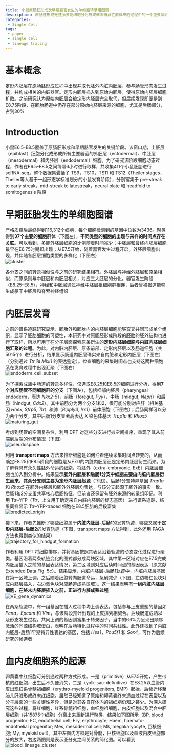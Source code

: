 ```yaml
---
title: 小鼠原肠胚形成及早期器官发生的单细胞转录组图谱
description: 原肠胚形成是胚胎多能细胞分化形成谱系特异性前体细胞过程中的一个重要阶段。本研究中作者对小鼠E6.5-E9.5阶段的116,312细胞进行单细胞转录组测序，从而构建原肠胚形成过程的分子图谱
categories:
 - Single Cell
tags:
 - paper
 - single cell
 - lineage tracing
---
```


# 基本概念  
定形内胚层在原肠胚形成过程中出现并取代胚外内脏内胚层，参与肠管形态发生过程，并构成相关的内脏器官。定形内胚层插入到原始内胚层，使得原始内胚层细胞扩散。之前研究认为原始内胚层会被定形内胚层完全取代，但后续发现即便是到E8.75阶段，在胚胎肠道中仍存在部分原始内胚层来源的细胞，尤其是后肠部分，占到30%  
  
# Introduction
小鼠E6.5-E8.5覆盖了原肠胚形成和早期器官发生的关键阶段。该窗口期，上胚层（epiblast）细胞分化成形成所有主要器官的外胚层（ectodermal）、中胚层（mesodermal）和内胚层（endodermal）细胞。为了研究该阶段细胞动态过程，作者在E6.5-E8.5之间每隔6小时进行取样，共收集411个小鼠胚胎进行 scRNA-seq。整个数据集囊括了 TS9，TS10，TS11 和 TS12（Theiler stages，Theiler等人基于一组形态学标准划分的小鼠发育阶段），分别富集于 pre-streak to early streak，mid-streak to latestreak，neural plate 和 headfold to somitogenesis 阶段  
  
# 早期胚胎发生的单细胞图谱  
严格质控后最终得到116,312个细胞，每个细胞检测到的基因中位数为3436。聚类得到**37个主要的细胞群体**（下图左），**不同类型的细胞的出现与采样的时间点存在关联**。可以看到，多能外胚层细胞的比例随着时间减少；中胚层和最终内胚层细胞最早在E6.75时期即出现；从E7.5开始，随着器官发生过程开启，外胚层细胞出现，并伴随各胚层细胞类型的多样化（下图右）  
![cluster](/img/2019-04-30-single-cell-molecular-map-mouse-gastrulation/cluster.png)  
  
各分支之间的转录相似性与之前的研究结果相符。外胚层与神经外胚层和原条相似，而原条则与中胚层和内胚层相关，对应三大胚层的分化。器官发生阶段（E8.25–E8.5），神经和中胚层通过神经中胚层祖细胞群相连，后者曾被报道能够生成躯干中胚层和脊索神经组织  
  
# 内胚层发育
之前的谱系追踪研究显示，胚胎外和胚胎内的内胚层细胞能够交叉共同形成单个组织，显示了胚胎细胞的可塑性，本研究中对原肠胚形成阶段的胚胎的胚外结构也进行了取样，所以可用于在分子层面探索原条衍生的**定形内胚层细胞与内脏内胚层细胞汇聚的过程**。为此，对内脏内胚层、原条前部、定形内胚层以及肠道细胞（共5015个）进行分析，结果显示肠道内胚层确实来自内脏和定形内胚层（下图左）（分别通过 *Ttr* 和 *Mixl1* 的表达鉴定）。检查细胞的采集时间点也支持这两种细胞系在发育过程中出现汇聚（下图右）  
![endoderm_cell_subset](/img/2019-04-30-single-cell-molecular-map-mouse-gastrulation/endoderm_cell_subset.png)  
  
为了探索成熟中肠道的转录多样性，仅选取E8.25和E8.5的细胞进行分析，得到**7个对应肠管不同细胞群的分支**（下图左），包括咽部内胚层（pharyngeal endoderm，表达 *Nkx2-5*），前肠（foregut, *Pyy*），中肠（midgut, *Nepn*）和后肠（hindgut, *Cdx2*）。其中前肠分为两个分支1和2，很可能分别对应肝（相关基因 *Hhex*, *Sfrp5*, *Ttr*）和肺（*Ripply3*, *Irx1*）前体细胞（下图右）；后肠同样可以分为两个分支，其中后肠1分支显著高表达 X 染色体基因 *Trap1a* 和 *Rhox5*  
![maturing_gut](/img/2019-04-30-single-cell-molecular-map-mouse-gastrulation/maturing_gut.png)  
  
考虑到肠管的空间复杂性，利用 DPT 对这些分支进行拟空间排序，重现了其从前端到后端的分布情况（下图）  
![pseudospace](/img/2019-04-30-single-cell-molecular-map-mouse-gastrulation/pseudospace.png)  
  
利用 **transport maps** 方法来推断细胞是如何沿着连续采集时间点转变的，从而确定E8.25和E8.5阶段的细胞是从E7.0的内脏内胚层还是定形内胚层衍生而来。为了解释具有永久性胚外命运的细胞，将胚外（extra-embryonic, ExE）内胚层细胞也加入到分析中。结果显示**胚外内胚层和后肠1分支中细胞主要由内脏内胚层衍生而来，其余分支则主要为定形内胚层起源**（下图）。后肠1分支特异基因 *Trap1a* 和 *Rhox5* 在胚外内胚层和胚外外胚层均表达，与该分支起源于胚外的事实一致。后肠1和2分支虽共享核心后肠特征，但前者还保留有胚外来源的转录组印记。利用 Ttr–YFP（*Ttr*，上文用于确定来自内脏内胚层的标志基因） 进行谱系追踪，结果同样显示 Ttr–YFP-traced 细胞在E8.5胚胎的后段富集  
![predicted_origin](/img/2019-04-30-single-cell-molecular-map-mouse-gastrulation/predicted_origin.png)  
  
接下来，作者先推断了哪些细胞属于**内脏内胚层-后肠1**的发育轨迹，哪些又属于**定形内胚层-后肠2**的发育轨迹（下图，transport maps 方法得到，此外还用 PAGA 方法也得到类似的结果）  
![trajectory_for_hindgut_formation](/img/2019-04-30-single-cell-molecular-map-mouse-gastrulation/trajectory_for_hindgut_formation.png)  
  
作者利用 DPT 将细胞排序，并将基因按照其表达沿着轨迹的动态变化过程进行聚类。基因沿着两条轨迹变化的图式都分成两块区域，其中第一区域对应在E7.5完成内胚层插入之前的基因表达情况，第二区域则对应后续时间点的基因表达（原文献 Extended Data Fig. 5c）。结果显示，内脏内胚层-后肠1轨迹中，内脏内胚层基因在第一区域上调，之后随着细胞转向肠道命运，急剧减少（下图，左边粉红色块对应内胚层插入，右边蓝色块对应肠道成熟区域）。这一结果表明有**一组内脏内胚层细胞，在终末内胚层插入之前，正进行内脏成熟过程**  
![VE_gene_dynamics](/img/2019-04-30-single-cell-molecular-map-mouse-gastrulation/VE_gene_dynamics.png)  
  
在两条轨迹中，有一组基因在插入过程中均上调表达，包括参与上皮重塑的基因如 *Pcna*，*Epcam* 和 *Vim*，与该阶段预计出现的上皮排列相契合。后续肠道成熟以及形态发生过程，共同上调的基因则富集于转录因子，当中的66%为呈现出顺序激活的同源结构域蛋白，表明在后肠特化过程中的时间共线性。此外还找到了内脏内胚层-后肠1早期特异性表达的基因，包括 *Hes1*，*Pou5f1* 和 *Sox4*，可作为后续研究的候选者  
  
# 血内皮细胞系的起源
卵黄囊中红细胞可分别通过两种方式形成。一是（primitive）从E7.5开始，产生带核的红细胞，出生后不久便消失，二是（yolk-sac-definitive）在E8.25以血管内皮出现红系骨髓祖细胞（erythro-myeloid progenitors, EMP）起始，后续迁移至胎儿肝脏形成终末红细胞。虽然已经知道了原始和卵黄囊终末造血过程在表型以及分子层面的一些关键性差异，但是对其各自在体内的祖细胞仍知之甚少。为深入研究这些过程，将红细胞，红系骨髓祖细胞，血细胞祖细胞，内皮细胞以及混合中胚层细胞（共15875个细胞）分离出来重新进行聚类，结果如下图所示（BP, blood progenitor; EC, endothelial cell; Ery, erythrocyte; Haem, haemato-endothelial progenitor; Mes, mesodermal cell; Mk, megakaryocyte, 巨核细胞; My, myeloid cell），其中左图内方框是对骨髓，巨核细胞以及血液内皮细胞部分的放大，右边两图则是表示亚分支之间关系的简化图。可以看到  
![blood_lineage_cluster](/img/2019-04-30-single-cell-molecular-map-mouse-gastrulation/blood_lineage_cluster.png)
